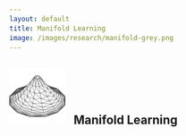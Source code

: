 ```yaml
---
layout: default
title: Manifold Learning
image: /images/research/manifold-grey.png
---
```


## <img style="width:100px; padding-right: 10px;" src="/images/research/manifold-grey.png"> Manifold Learning

<br/>
